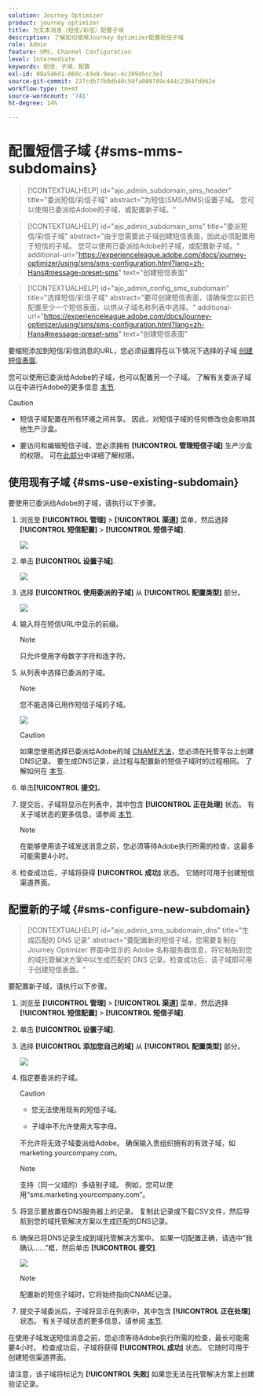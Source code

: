 ```yaml
---
solution: Journey Optimizer
product: journey optimizer
title: 为文本消息（短信/彩信）配置子域
description: 了解如何使用Journey Optimizer配置短信子域
role: Admin
feature: SMS, Channel Configuration
level: Intermediate
keywords: 短信、子域、配置
exl-id: 08a546d1-060c-43e8-9eac-4c38945cc3e1
source-git-commit: 227cdb77b0db40c59fa089789c444c2364fd062e
workflow-type: tm+mt
source-wordcount: '741'
ht-degree: 14%

---
```


# 配置短信子域 {#sms-mms-subdomains}

>[!CONTEXTUALHELP]
>id="ajo_admin_subdomain_sms_header"
>title="委派短信/彩信子域"
>abstract="为短信(SMS/MMS)设置子域。 您可以使用已委派给Adobe的子域，或配置新子域。"

>[!CONTEXTUALHELP]
>id="ajo_admin_subdomain_sms"
>title="委派短信/彩信子域"
>abstract="由于您需要此子域创建短信表面，因此必须配置用于短信的子域。 您可以使用已委派给Adobe的子域，或配置新子域。"
>additional-url="https://experienceleague.adobe.com/docs/journey-optimizer/using/sms/sms-configuration.html?lang=zh-Hans#message-preset-sms" text="创建短信表面"

>[!CONTEXTUALHELP]
>id="ajo_admin_config_sms_subdomain"
>title="选择短信/彩信子域"
>abstract="要可创建短信表面，请确保您以前已配置至少一个短信表面，以供从子域名称列表中选择。"
>additional-url="https://experienceleague.adobe.com/docs/journey-optimizer/using/sms/sms-configuration.html?lang=zh-Hans#message-preset-sms" text="创建短信表面"

要缩短添加到短信/彩信消息的URL，您必须设置将在以下情况下选择的子域 [创建短信表面](sms-configuration.md#message-preset-sms).

您可以使用已委派给Adobe的子域，也可以配置另一个子域。 了解有关委派子域以在中进行Adobe的更多信息 [本节](../configuration/delegate-subdomain.md).

>[!CAUTION]
>
>* 短信子域配置在所有环境之间共享。 因此，对短信子域的任何修改也会影响其他生产沙盒。
>
>* 要访问和编辑短信子域，您必须拥有 **[!UICONTROL 管理短信子域]** 生产沙盒的权限。 可在[此部分](../administration/high-low-permissions.md)中详细了解权限。
>

## 使用现有子域 {#sms-use-existing-subdomain}

要使用已委派给Adobe的子域，请执行以下步骤。

1. 浏览至 **[!UICONTROL 管理]** > **[!UICONTROL 渠道]** 菜单，然后选择 **[!UICONTROL 短信配置]** > **[!UICONTROL 短信子域]**.

   ![](assets/sms_access-subdomains.png)

1. 单击 **[!UICONTROL 设置子域]**.

   ![](assets/sms_set-up-subdomain.png)

1. 选择 **[!UICONTROL 使用委派的子域]** 从 **[!UICONTROL 配置类型]** 部分。

   ![](assets/sms_use-delegated-subdomain.png)

1. 输入将在短信URL中显示的前缀。

   >[!NOTE]
   >
   >只允许使用字母数字字符和连字符。

1. 从列表中选择已委派的子域。

   >[!NOTE]
   >
   >您不能选择已用作短信子域的子域。

   <!--Capital letters are not allowed in subdomains. TBC by PM-->

   ![](assets/sms_prefix-and-subdomain.png)

   <!--Note that you cannot use multiple delegated subdomains of the same parent domain. For example, if 'marketing1.yourcompany.com' is already delegated to Adobe for your SMS messages, you will not be able to use 'marketing2.yourcompany.com'. However, multi-level subdomains being supported for SMS, you may proceed using a subdomain of 'marketing1.yourcompany.com' (such as 'email.marketing1.yourcompany.com'), or a different parent domain.-->

   >[!CAUTION]
   >
   >如果您使用选择已委派给Adobe的域 [CNAME方法](../configuration/delegate-subdomain.md#cname-subdomain-delegation)，您必须在托管平台上创建DNS记录。 要生成DNS记录，此过程与配置新的短信子域时的过程相同。 了解如何在 [本节](#sms-configure-new-subdomain).

1. 单击&#x200B;**[!UICONTROL 提交]**。

1. 提交后，子域将显示在列表中，其中包含 **[!UICONTROL 正在处理]** 状态。 有关子域状态的更多信息，请参阅 [本节](../configuration/about-subdomain-delegation.md#access-delegated-subdomains).<!--Same statuses?-->

   >[!NOTE]
   >
   >在能够使用该子域发送消息之前，您必须等待Adobe执行所需的检查，这最多可能需要4小时。<!--Learn more in [this section](delegate-subdomain.md#subdomain-validation).-->

1. 检查成功后，子域将获得 **[!UICONTROL 成功]** 状态。 它随时可用于创建短信渠道界面。

## 配置新的子域 {#sms-configure-new-subdomain}

>[!CONTEXTUALHELP]
>id="ajo_admin_sms_subdomain_dns"
>title="生成匹配的 DNS 记录"
>abstract="要配置新的短信子域，您需要复制在 Journey Optimizer 界面中显示的 Adobe 名称服务器信息，将它粘贴到您的域托管解决方案中以生成匹配的 DNS 记录。检查成功后，该子域即可用于创建短信表面。"

要配置新子域，请执行以下步骤。

1. 浏览至 **[!UICONTROL 管理]** > **[!UICONTROL 渠道]** 菜单，然后选择 **[!UICONTROL 短信配置]** > **[!UICONTROL 短信子域]**.

1. 单击 **[!UICONTROL 设置子域]**.

1. 选择 **[!UICONTROL 添加您自己的域]** 从 **[!UICONTROL 配置类型]** 部分。

   ![](assets/sms_add-your-own-subdomain.png)

1. 指定要委派的子域。

   >[!CAUTION]
   >
   >* 您无法使用现有的短信子域。
   >
   >* 子域中不允许使用大写字母。

   不允许将无效子域委派给Adobe。 确保输入贵组织拥有的有效子域，如marketing.yourcompany.com。

   >[!NOTE]
   >
   >支持（同一父域的）多级别子域。 例如，您可以使用“sms.marketing.yourcompany.com”。

1. 将显示要放置在DNS服务器上的记录。 复制此记录或下载CSV文件，然后导航到您的域托管解决方案以生成匹配的DNS记录。

1. 确保已将DNS记录生成到域托管解决方案中。 如果一切配置正确，请选中“我确认……”框，然后单击 **[!UICONTROL 提交]**.

   ![](assets/sms_add-your-own-subdomain-confirm.png)

   >[!NOTE]
   >
   >配置新的短信子域时，它将始终指向CNAME记录。

1. 提交子域委派后，子域将显示在列表中，其中包含 **[!UICONTROL 正在处理]** 状态。 有关子域状态的更多信息，请参阅 [本节](../configuration/about-subdomain-delegation.md#access-delegated-subdomains).<!--Same statuses?-->

在使用子域发送短信消息之前，您必须等待Adobe执行所需的检查，最长可能需要4小时。<!--Learn more in [this section](#subdomain-validation).--> 检查成功后，子域将获得 **[!UICONTROL 成功]** 状态。 它随时可用于创建短信渠道界面。

请注意，该子域将标记为 **[!UICONTROL 失败]** 如果您无法在托管解决方案上创建验证记录。
